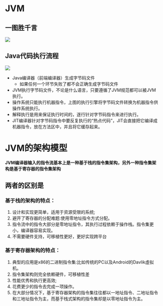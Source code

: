 # JVM

## 一图胜千言

![](https://i.loli.net/2020/07/09/zn9rS4ZmvtB8GIE.png)


## Java代码执行流程

![](https://i.loli.net/2020/07/09/vpYNeDhXZyCER7A.png)

- Java编译器（前端编译器）生成字节码文件
  - 如果任何一个环节失败了都不会正确生成字节码文件
- JVM执行字节码文件，不论是什么语言，只要遵循了JVM规范都可以被JVM执行。
- 操作系统只能执行机器指令，上图的执行引擎将字节码文件转换为机器指令供操作系统执行。
- 解释执行是用来保证执行时间的，逐行针对字节码指令来进行执行。
- JIT编译器针对字节码指令中要反复执行的“热点代码”，JIT会直接把它编译成机器指令，放在方法区中，并且将它缓存起来。

# JVM的架构模型

**JVM编译器输入的指令流基本上是一种基于栈的指令集架构，另外一种指令集架构是基于寄存器的指令集架构**

## 两者的区别是

### 基于栈的架构的特点：

1. 设计和实现更简单，适用于资源受限的系统;
2. 避开了寄存器的分配难题:使用零地址指令方式分配。
3. 指令流中的指令大部分是零地址指令，其执行过程依赖于操作栈。指令集更小，编译器容易实现。
4. 不需要硬件支持，可移植性更好，更好实现跨平台

### 基于寄存器架构的特点：
1. 典型的应用是x86的二进制指令集:比如传统的PC以及Android的Davlik虛拟机。
2. 指令集架构则完全依赖硬件，可移植性差
3. 性能优秀和执行更高效;
4. 花费更少的指令去完成一项操作。
5. 在大部分情况下，基于寄存器架构的指令集往往都以一地址指令、二地址指令和三地址指令为主，而基于栈式架构的指令集却是以零地址指令为主。

